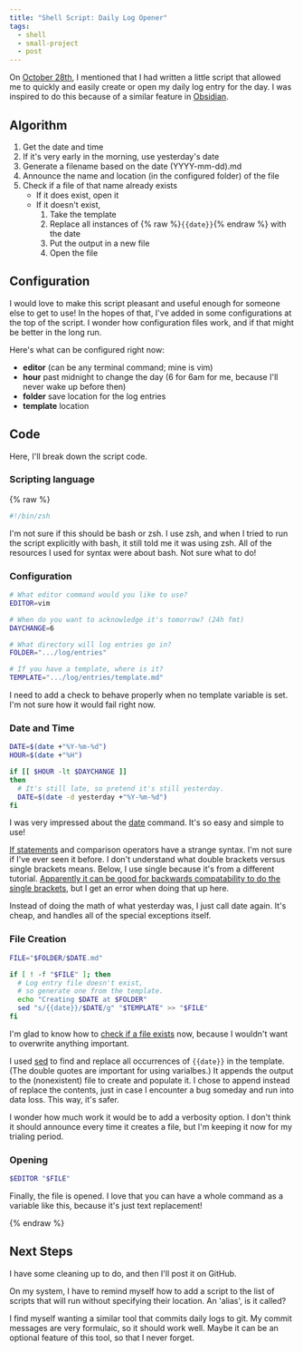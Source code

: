 ```yaml
---
title: "Shell Script: Daily Log Opener"
tags:
  - shell
  - small-project
  - post
---
```


On [October 28th](/log/2023-10-28), I mentioned that I had written a little script that allowed me to quickly and easily create or open my daily log entry for the day. I was inspired to do this because of a similar feature in [Obsidian](https://obsidian.md/).

## Algorithm

1. Get the date and time
2. If it's very early in the morning, use yesterday's date
3. Generate a filename based on the date (YYYY-mm-dd).md
4. Announce the name and location (in the configured folder) of the file
5. Check if a file of that name already exists
    - If it does exist, open it
    - If it doesn't exist,
        1. Take the template
        2. Replace all instances of {% raw %}`{{date}}`{% endraw %} with the date
        3. Put the output in a new file
        4. Open the file

## Configuration

I would love to make this script pleasant and useful enough for someone else to get to use! In the hopes of that, I've added in some configurations at the top of the script. I wonder how configuration files work, and if that might be better in the long run.

Here's what can be configured right now:
- **editor** (can be any terminal command; mine is vim)
- **hour** past midnight to change the day (6 for 6am for me, because I'll never wake up before then)
- **folder** save location for the log entries
- **template** location

## Code

Here, I'll break down the script code.

### Scripting language
{% raw %}
```bash
#!/bin/zsh
```
I'm not sure if this should be bash or zsh. I use zsh, and when I tried to run the script explicitly with bash, it still told me it was using zsh. All of the resources I used for syntax were about bash. Not sure what to do!

### Configuration
```bash
# What editor command would you like to use?
EDITOR=vim

# When do you want to acknowledge it's tomorrow? (24h fmt)
DAYCHANGE=6

# What directory will log entries go in?
FOLDER=".../log/entries"

# If you have a template, where is it?
TEMPLATE=".../log/entries/template.md"
```
I need to add a check to behave properly when no template variable is set. I'm not sure how it would fail right now.

### Date and Time
```bash
DATE=$(date +"%Y-%m-%d")
HOUR=$(date +"%H")

if [[ $HOUR -lt $DAYCHANGE ]]
then
  # It's still late, so pretend it's still yesterday.
  DATE=$(date -d yesterday +"%Y-%m-%d")
fi
```
I was very impressed about the [date](https://tecadmin.net/get-current-date-and-time-in-bash/) command. It's so easy and simple to use!

[If statements](https://linuxize.com/post/bash-if-else-statement/) and comparison operators have a strange syntax. I'm not sure if I've ever seen it before. I don't understand what double brackets versus single brackets means. Below, I use single because it's from a different tutorial. [Apparently it can be good for backwards compatability to do the single brackets](https://linuxize.com/post/bash-check-if-file-exists/), but I get an error when doing that up here.

Instead of doing the math of what yesterday was, I just call date again. It's cheap, and handles all of the special exceptions itself.

### File Creation

```bash
FILE="$FOLDER/$DATE.md"

if [ ! -f "$FILE" ]; then
  # Log entry file doesn't exist,
  # so generate one from the template.
  echo "Creating $DATE at $FOLDER"
  sed "s/{{date}}/$DATE/g" "$TEMPLATE" >> "$FILE"
fi
```
I'm glad to know how to [check if a file exists](https://linuxize.com/post/bash-check-if-file-exists/) now, because I wouldn't want to overwrite anything important.

I used [sed](https://linuxize.com/post/how-to-use-sed-to-find-and-replace-string-in-files/) to find and replace all occurrences of `{{date}}` in the template. (The double quotes are important for using varialbes.) It appends the output to the (nonexistent) file to create and populate it. I chose to append instead of replace the contents, just in case I encounter a bug someday and run into data loss. This way, it's safer.

I wonder how much work it would be to add a verbosity option. I don't think it should announce every time it creates a file, but I'm keeping it now for my trialing period.

### Opening
```bash
$EDITOR "$FILE"
```
Finally, the file is opened. I love that you can have a whole command as a variable like this, because it's just text replacement!

{% endraw %}

## Next Steps

I have some cleaning up to do, and then I'll post it on GitHub.

On my system, I have to remind myself how to add a script to the list of scripts that will run without specifying their location. An 'alias', is it called?

I find myself wanting a similar tool that commits daily logs to git. My commit messages are very formulaic, so it should work well. Maybe it can be an optional feature of this tool, so that I never forget.

